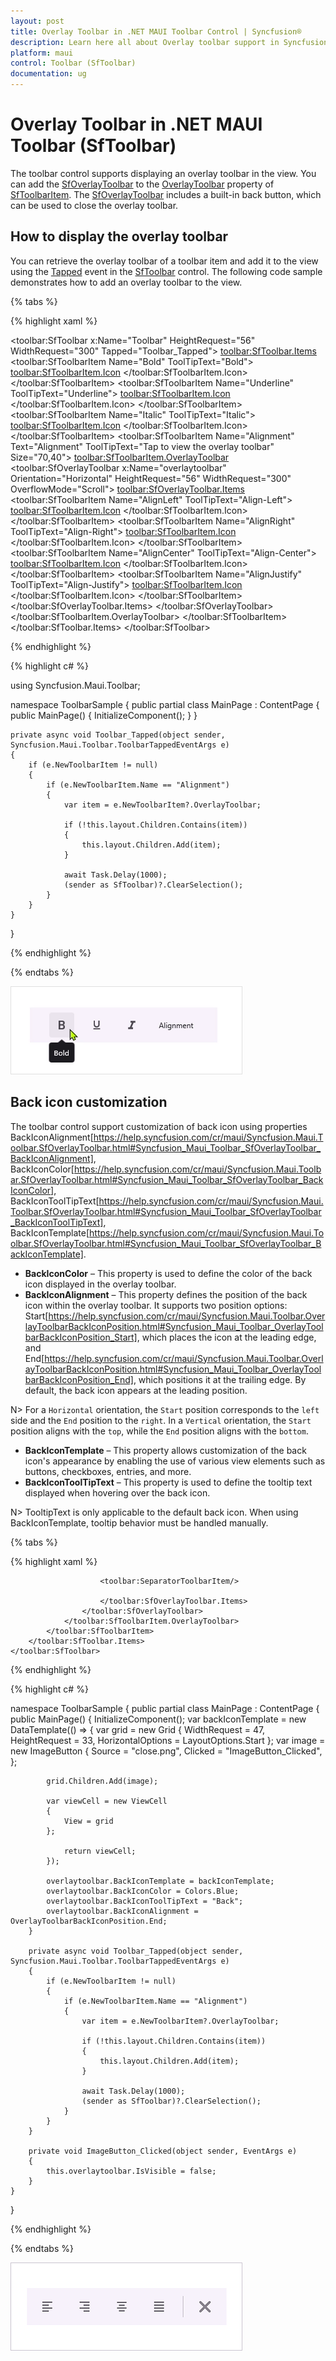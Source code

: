 ```yaml
---
layout: post
title: Overlay Toolbar in .NET MAUI Toolbar Control | Syncfusion®
description: Learn here all about Overlay toolbar support in Syncfusion® .NET MAUI Toolbar (SfToolbar) control and more.
platform: maui
control: Toolbar (SfToolbar)
documentation: ug
---
```


# Overlay Toolbar in .NET MAUI Toolbar (SfToolbar)

The toolbar control supports displaying an overlay toolbar in the view. You can add the [SfOverlayToolbar](https://help.syncfusion.com/cr/maui/Syncfusion.Maui.Toolbar.SfOverlayToolbar.html) to the [OverlayToolbar](https://help.syncfusion.com/cr/maui/Syncfusion.Maui.Toolbar.SfToolbarItem.html#Syncfusion_Maui_Toolbar_SfToolbarItem_OverlayToolbar) property of [SfToolbarItem](https://help.syncfusion.com/cr/maui/Syncfusion.Maui.Toolbar.SfToolbarItem.html). The [SfOverlayToolbar](https://help.syncfusion.com/cr/maui/Syncfusion.Maui.Toolbar.SfOverlayToolbar.html) includes a built-in back button, which can be used to close the overlay toolbar.

## How to display the overlay toolbar

You can retrieve the overlay toolbar of a toolbar item and add it to the view using the [Tapped](https://help.syncfusion.com/cr/maui/Syncfusion.Maui.Toolbar.ToolbarTappedEventArgs.html) event in the [SfToolbar](https://help.syncfusion.com/cr/maui/Syncfusion.Maui.Toolbar.SfToolbar.html) control. The following code sample demonstrates how to add an overlay toolbar to the view.

{% tabs %}

{% highlight xaml %}

<?xml version="1.0" encoding="utf-8" ?>
<ContentPage xmlns="http://schemas.microsoft.com/dotnet/2021/maui"
             xmlns:x="http://schemas.microsoft.com/winfx/2009/xaml"
             xmlns:local="clr-namespace:ToolbarSample"
             xmlns:toolbar="clr-namespace:Syncfusion.Maui.Toolbar;assembly=Syncfusion.Maui.Toolbar"
             x:Class="ToolbarSample.MainPage">
    <Grid x:Name="layout">
        <toolbar:SfToolbar x:Name="Toolbar" 
                                HeightRequest="56" 
                                WidthRequest="300"
                                Tapped="Toolbar_Tapped">
            <toolbar:SfToolbar.Items>
                <toolbar:SfToolbarItem Name="Bold"
                            ToolTipText="Bold">
                    <toolbar:SfToolbarItem.Icon>
                    <FontImageSource Glyph="&#xE770;"
                                            FontFamily="MauiMaterialAssets" />
                    </toolbar:SfToolbarItem.Icon>
                </toolbar:SfToolbarItem>
                <toolbar:SfToolbarItem Name="Underline"
                            ToolTipText="Underline">
                    <toolbar:SfToolbarItem.Icon>
                    <FontImageSource Glyph="&#xE762;"
                                            FontFamily="MauiMaterialAssets" />
                    </toolbar:SfToolbarItem.Icon>
                </toolbar:SfToolbarItem>
                <toolbar:SfToolbarItem Name="Italic"
                            ToolTipText="Italic">
                    <toolbar:SfToolbarItem.Icon>
                    <FontImageSource Glyph="&#xE771;"
                                            FontFamily="MauiMaterialAssets" />
                    </toolbar:SfToolbarItem.Icon>
                </toolbar:SfToolbarItem>
                <toolbar:SfToolbarItem Name="Alignment"
                                    Text="Alignment"
                                    ToolTipText="Tap to view the overlay toolbar"
                                    Size="70,40">
                <toolbar:SfToolbarItem.OverlayToolbar>
                    <toolbar:SfOverlayToolbar x:Name="overlaytoolbar"
                                                    Orientation="Horizontal"
                                                    HeightRequest="56"
                                                    WidthRequest="300"
                                                    OverflowMode="Scroll">
                        <toolbar:SfOverlayToolbar.Items>
                            <toolbar:SfToolbarItem Name="AlignLeft"
                                                ToolTipText="Align-Left">
                                <toolbar:SfToolbarItem.Icon>
                                <FontImageSource Glyph="&#xE751;"
                                                        FontFamily="MauiMaterialAssets" />
                                </toolbar:SfToolbarItem.Icon>
                            </toolbar:SfToolbarItem>
                            <toolbar:SfToolbarItem Name="AlignRight"
                                                ToolTipText="Align-Right">
                                <toolbar:SfToolbarItem.Icon>
                                <FontImageSource Glyph="&#xE753;"
                                            FontFamily="MauiMaterialAssets" />
                                </toolbar:SfToolbarItem.Icon>
                            </toolbar:SfToolbarItem>
                            <toolbar:SfToolbarItem Name="AlignCenter"
                                                ToolTipText="Align-Center">
                                <toolbar:SfToolbarItem.Icon>
                                <FontImageSource Glyph="&#xE752;"
                                            FontFamily="MauiMaterialAssets" />
                                </toolbar:SfToolbarItem.Icon>
                            </toolbar:SfToolbarItem>
                            <toolbar:SfToolbarItem Name="AlignJustify"
                                                ToolTipText="Align-Justify">
                                <toolbar:SfToolbarItem.Icon>
                                <FontImageSource Glyph="&#xE74F;"
                                            FontFamily="MauiMaterialAssets" />
                                </toolbar:SfToolbarItem.Icon>
                            </toolbar:SfToolbarItem>
                        </toolbar:SfOverlayToolbar.Items>
                    </toolbar:SfOverlayToolbar>
                </toolbar:SfToolbarItem.OverlayToolbar>
                </toolbar:SfToolbarItem>
            </toolbar:SfToolbar.Items>
        </toolbar:SfToolbar>
    </Grid>
</ContentPage>

{% endhighlight %}

{% highlight c# %}

using Syncfusion.Maui.Toolbar;

namespace ToolbarSample
{
    public partial class MainPage : ContentPage
    {
        public MainPage()
        {
            InitializeComponent();
        }
    }

    private async void Toolbar_Tapped(object sender, Syncfusion.Maui.Toolbar.ToolbarTappedEventArgs e)
    {
        if (e.NewToolbarItem != null)
        {
            if (e.NewToolbarItem.Name == "Alignment")
            {
                var item = e.NewToolbarItem?.OverlayToolbar;
    
                if (!this.layout.Children.Contains(item))
                {
                    this.layout.Children.Add(item);
                }
    
                await Task.Delay(1000);
                (sender as SfToolbar)?.ClearSelection();
            }
        }
    }
}

{% endhighlight %}

{% endtabs %}

![overlay-toolbar](images/overlay-toolbar.gif)

## Back icon customization
The toolbar control support customization of back icon using properties BackIconAlignment[https://help.syncfusion.com/cr/maui/Syncfusion.Maui.Toolbar.SfOverlayToolbar.html#Syncfusion_Maui_Toolbar_SfOverlayToolbar_BackIconAlignment], BackIconColor[https://help.syncfusion.com/cr/maui/Syncfusion.Maui.Toolbar.SfOverlayToolbar.html#Syncfusion_Maui_Toolbar_SfOverlayToolbar_BackIconColor], BackIconToolTipText[https://help.syncfusion.com/cr/maui/Syncfusion.Maui.Toolbar.SfOverlayToolbar.html#Syncfusion_Maui_Toolbar_SfOverlayToolbar_BackIconToolTipText], BackIconTemplate[https://help.syncfusion.com/cr/maui/Syncfusion.Maui.Toolbar.SfOverlayToolbar.html#Syncfusion_Maui_Toolbar_SfOverlayToolbar_BackIconTemplate].

*    **BackIconColor** – This property is used to define the color of the back icon displayed in the overlay toolbar.
*    **BackIconAlignment** – This property defines the position of the back icon within the overlay toolbar. It supports two position options: Start[https://help.syncfusion.com/cr/maui/Syncfusion.Maui.Toolbar.OverlayToolbarBackIconPosition.html#Syncfusion_Maui_Toolbar_OverlayToolbarBackIconPosition_Start], which places the icon at the leading edge, and End[https://help.syncfusion.com/cr/maui/Syncfusion.Maui.Toolbar.OverlayToolbarBackIconPosition.html#Syncfusion_Maui_Toolbar_OverlayToolbarBackIconPosition_End], which positions it at the trailing edge. By default, the back icon appears at the leading position.

N> For a `Horizontal` orientation, the `Start` position corresponds to the `left` side and the `End` position to the `right`. In a `Vertical` orientation, the `Start` position aligns with the `top`, while the `End` position aligns with the `bottom`.

*    **BackIconTemplate** – This property allows customization of the back icon's appearance by enabling the use of various view elements such as buttons, checkboxes, entries, and more.
*    **BackIconToolTipText** – This property is used to define the tooltip text displayed when hovering over the back icon.

N> TooltipText is only applicable to the default back icon. When using BackIconTemplate, tooltip behavior must be handled manually.

{% tabs %}

{% highlight xaml %}

<Grid x:Name="layout">
    <toolbar:SfToolbar x:Name="Toolbar" 
                            HeightRequest="56" 
                            WidthRequest="300"
                            Tapped="Toolbar_Tapped">
        <toolbar:SfToolbar.Items>
            <toolbar:SfToolbarItem Name="Bold"
                        ToolTipText="Bold">
                <toolbar:SfToolbarItem.Icon>
                    <FontImageSource Glyph="&#xE770;"
                                        FontFamily="MauiMaterialAssets" />
                </toolbar:SfToolbarItem.Icon>
            </toolbar:SfToolbarItem>
            <toolbar:SfToolbarItem Name="Underline"
                        ToolTipText="Underline">
                <toolbar:SfToolbarItem.Icon>
                    <FontImageSource Glyph="&#xE762;"
                                        FontFamily="MauiMaterialAssets" />
                </toolbar:SfToolbarItem.Icon>
            </toolbar:SfToolbarItem>
            <toolbar:SfToolbarItem Name="Italic"
                        ToolTipText="Italic">
                <toolbar:SfToolbarItem.Icon>
                    <FontImageSource Glyph="&#xE771;"
                                        FontFamily="MauiMaterialAssets" />
                </toolbar:SfToolbarItem.Icon>
            </toolbar:SfToolbarItem>
            <toolbar:SfToolbarItem Name="Alignment"
                                Text="Alignment"
                                ToolTipText="Tap to view the overlay toolbar"
                                Size="70,40">
                <toolbar:SfToolbarItem.OverlayToolbar>
                    <toolbar:SfOverlayToolbar x:Name="overlaytoolbar"
                                                Orientation="Horizontal"
                                                HeightRequest="56"
                                                WidthRequest="300"
                                                OverflowMode="Scroll"
                                              BackIconAlignment="End"
                                              BackIconToolTipText="Back"
                                              BackIconColor="Red">
                        <toolbar:SfOverlayToolbar.BackIconTemplate>
                            <DataTemplate>
                                <ViewCell>
                                    <Grid WidthRequest="47" HeightRequest="33" HorizontalOptions="Start">
                                        <ImageButton Source="close.png" Clicked="ImageButton_Clicked" />
                                    </Grid>
                                </ViewCell>
                            </DataTemplate>
                        </toolbar:SfOverlayToolbar.BackIconTemplate>
                        <toolbar:SfOverlayToolbar.Items>
                            <toolbar:SfToolbarItem Name="AlignLeft"
                                            ToolTipText="Align-Left">
                                <toolbar:SfToolbarItem.Icon>
                                    <FontImageSource Glyph="&#xE751;"
                                                    FontFamily="MauiMaterialAssets" />
                                </toolbar:SfToolbarItem.Icon>
                            </toolbar:SfToolbarItem>
                            <toolbar:SfToolbarItem Name="AlignRight"
                                            ToolTipText="Align-Right">
                                <toolbar:SfToolbarItem.Icon>
                                    <FontImageSource Glyph="&#xE753;"
                                        FontFamily="MauiMaterialAssets" />
                                </toolbar:SfToolbarItem.Icon>
                            </toolbar:SfToolbarItem>
                            <toolbar:SfToolbarItem Name="AlignCenter"
                                            ToolTipText="Align-Center">
                                <toolbar:SfToolbarItem.Icon>
                                    <FontImageSource Glyph="&#xE752;"
                                        FontFamily="MauiMaterialAssets" />
                                </toolbar:SfToolbarItem.Icon>
                            </toolbar:SfToolbarItem>
                            <toolbar:SfToolbarItem Name="AlignJustify"
                                            ToolTipText="Align-Justify">
                                <toolbar:SfToolbarItem.Icon>
                                    <FontImageSource Glyph="&#xE74F;"
                                        FontFamily="MauiMaterialAssets" />
                                </toolbar:SfToolbarItem.Icon>
                            </toolbar:SfToolbarItem>
                            
                        <toolbar:SeparatorToolbarItem/>
   
                        </toolbar:SfOverlayToolbar.Items>
                    </toolbar:SfOverlayToolbar>
                </toolbar:SfToolbarItem.OverlayToolbar>
            </toolbar:SfToolbarItem>
        </toolbar:SfToolbar.Items>
    </toolbar:SfToolbar>
</Grid>

{% endhighlight %}

{% highlight c# %}

namespace ToolbarSample
{
    public partial class MainPage : ContentPage
    {
        public MainPage()
        {
            InitializeComponent();
            var backIconTemplate = new DataTemplate(() =>
            {
            var grid = new Grid
            {
                WidthRequest = 47,
                HeightRequest = 33,
                HorizontalOptions = LayoutOptions.Start
            };
            var image = new ImageButton
            {
                Source = "close.png",
                Clicked = "ImageButton_Clicked",
            };

            grid.Children.Add(image);

            var viewCell = new ViewCell
            {
                View = grid
            };

                return viewCell;
            });

            overlaytoolbar.BackIconTemplate = backIconTemplate;
            overlaytoolbar.BackIconColor = Colors.Blue;
            overlaytoolbar.BackIconToolTipText = "Back";
            overlaytoolbar.BackIconAlignment = OverlayToolbarBackIconPosition.End;
        }

        private async void Toolbar_Tapped(object sender, Syncfusion.Maui.Toolbar.ToolbarTappedEventArgs e)
        {
            if (e.NewToolbarItem != null)
            {
                if (e.NewToolbarItem.Name == "Alignment")
                {
                    var item = e.NewToolbarItem?.OverlayToolbar;
        
                    if (!this.layout.Children.Contains(item))
                    {
                        this.layout.Children.Add(item);
                    }
        
                    await Task.Delay(1000);
                    (sender as SfToolbar)?.ClearSelection();
                }
            }
        }

        private void ImageButton_Clicked(object sender, EventArgs e)
        {
            this.overlaytoolbar.IsVisible = false;
        }
    }
}

{% endhighlight %}

{% endtabs %}

![backicon-customization](images/backicon-customization.png)